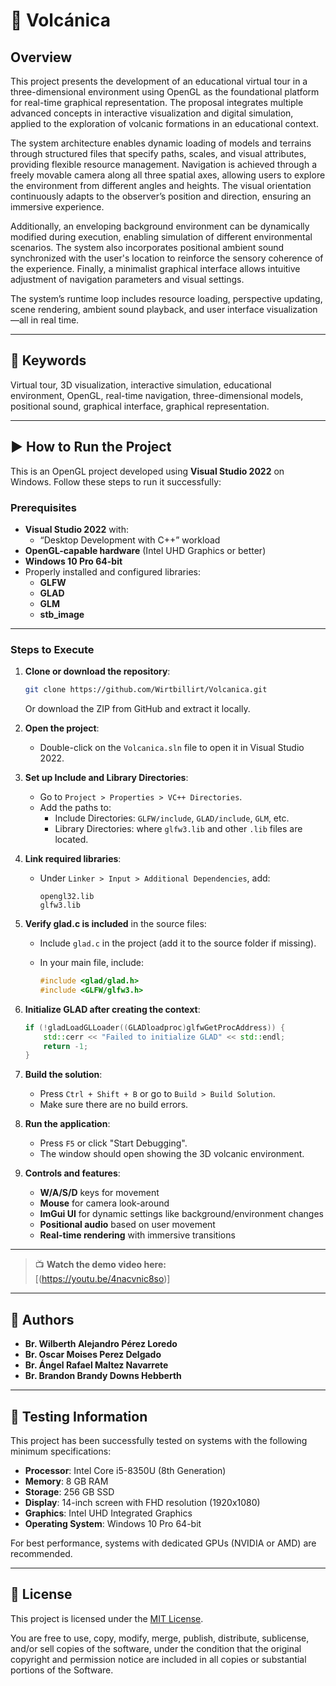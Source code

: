 # 🌋 Volcánica

## Overview

This project presents the development of an educational virtual tour in a three-dimensional environment using OpenGL as the foundational platform for real-time graphical representation. The proposal integrates multiple advanced concepts in interactive visualization and digital simulation, applied to the exploration of volcanic formations in an educational context.

The system architecture enables dynamic loading of models and terrains through structured files that specify paths, scales, and visual attributes, providing flexible resource management. Navigation is achieved through a freely movable camera along all three spatial axes, allowing users to explore the environment from different angles and heights. The visual orientation continuously adapts to the observer’s position and direction, ensuring an immersive experience.

Additionally, an enveloping background environment can be dynamically modified during execution, enabling simulation of different environmental scenarios. The system also incorporates positional ambient sound synchronized with the user's location to reinforce the sensory coherence of the experience. Finally, a minimalist graphical interface allows intuitive adjustment of navigation parameters and visual settings.

The system’s runtime loop includes resource loading, perspective updating, scene rendering, ambient sound playback, and user interface visualization—all in real time.

---

## 🔑 Keywords

Virtual tour, 3D visualization, interactive simulation, educational environment, OpenGL, real-time navigation, three-dimensional models, positional sound, graphical interface, graphical representation.

---

## ▶️ How to Run the Project

This is an OpenGL project developed using **Visual Studio 2022** on Windows. Follow these steps to run it successfully:

### Prerequisites

- **Visual Studio 2022** with:
  - “Desktop Development with C++” workload
- **OpenGL-capable hardware** (Intel UHD Graphics or better)
- **Windows 10 Pro 64-bit**
- Properly installed and configured libraries:
  - **GLFW**
  - **GLAD**
  - **GLM**
  - **stb_image**
  

---

### Steps to Execute

1. **Clone or download the repository**:

   ```bash
   git clone https://github.com/Wirtbillirt/Volcanica.git
   ```

   Or download the ZIP from GitHub and extract it locally.

2. **Open the project**:
   - Double-click on the `Volcanica.sln` file to open it in Visual Studio 2022.

3. **Set up Include and Library Directories**:
   - Go to `Project > Properties > VC++ Directories`.
   - Add the paths to:
     - Include Directories: `GLFW/include`, `GLAD/include`, `GLM`, etc.
     - Library Directories: where `glfw3.lib` and other `.lib` files are located.

4. **Link required libraries**:
   - Under `Linker > Input > Additional Dependencies`, add:
     ```
     opengl32.lib
     glfw3.lib
     ```

5. **Verify glad.c is included** in the source files:
   - Include `glad.c` in the project (add it to the source folder if missing).
   - In your main file, include:

     ```cpp
     #include <glad/glad.h>
     #include <GLFW/glfw3.h>
     ```

6. **Initialize GLAD after creating the context**:

   ```cpp
   if (!gladLoadGLLoader((GLADloadproc)glfwGetProcAddress)) {
       std::cerr << "Failed to initialize GLAD" << std::endl;
       return -1;
   }
   ```

7. **Build the solution**:
   - Press `Ctrl + Shift + B` or go to `Build > Build Solution`.
   - Make sure there are no build errors.

8. **Run the application**:
   - Press `F5` or click "Start Debugging".
   - The window should open showing the 3D volcanic environment.

9. **Controls and features**:
   - **W/A/S/D** keys for movement
   - **Mouse** for camera look-around
   - **ImGui UI** for dynamic settings like background/environment changes
   - **Positional audio** based on user movement
   - **Real-time rendering** with immersive transitions

---

> 📺 **Watch the demo video here:**  
> [(https://youtu.be/4nacvnic8so)]

---

## 👤 Authors

- **Br. Wilberth Alejandro Pérez Loredo**  
- **Br. Oscar Moises Perez Delgado**
- **Br. Ángel Rafael Maltez Navarrete**  
- **Br. Brandon Brandy Downs Hebberth**  

---

## 🧪 Testing Information

This project has been successfully tested on systems with the following minimum specifications:

- **Processor**: Intel Core i5-8350U (8th Generation)  
- **Memory**: 8 GB RAM  
- **Storage**: 256 GB SSD  
- **Display**: 14-inch screen with FHD resolution (1920x1080)  
- **Graphics**: Intel UHD Integrated Graphics  
- **Operating System**: Windows 10 Pro 64-bit  

For best performance, systems with dedicated GPUs (NVIDIA or AMD) are recommended.

---

## 📄 License

This project is licensed under the [MIT License](https://opensource.org/licenses/MIT).

You are free to use, copy, modify, merge, publish, distribute, sublicense, and/or sell copies of the software, under the condition that the original copyright and
permission notice are included in all copies or substantial portions of the Software.
